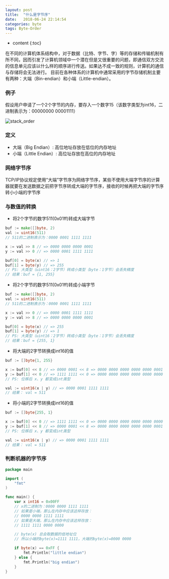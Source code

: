 ```yaml
---
layout: post
title:  "什么是字节序"
date:   2018-06-24 22:14:54
categories: byte
tags: Byte-Order
---
```


* content
{:toc}

在不同的计算机体系结构中，对于数据（比特、字节、字）等的存储和传输机制有所不同，因而引发了计算机领域中一个潜在但是又很重要的问题，即通信双方交流的信息单元应该以什么样的顺序进行传送。如果达不成一致的规则，计算机的通信与存储将会无法进行。
目前在各种体系的计算机中通常采用的字节存储机制主要有两种：大端（Bin-endian）和小端（Little-endian）。






### 例子
假设用户申请了一个2个字节的内存，要存入一个数字15（该数字类型为int16，二进制表示为：00000000 00001111）

![stack_order]({{site.url}}/images/stack_order.png)

### 定义
* 大端（Big Endian）: 高位地址存放在低位的内存地址
* 小端（Little Endian）: 高位址存放在高位的内存地址

### 网络字节序
TCP/IP协议规定使用“大端”字节序为网络字节序，某些不使用大端字节序的计算器就要在发送数据之前把字节序转成大端的字节序，接收的时候再把大端的字节序转小小端的字节序

### 与数值的转换

* 将2个字节的数字511(0x01ff)转成大端字节

```go
buf := make([]byte, 2)
val := uint16(511)
// 511的二进制表示为：0000 0001 1111 1111

x := val >> 8 // => 0000 0000 0000 0001
y := val >> 0 // => 0000 0001 1111 1111

buf[0] = byte(x) // => 1
buf[1] = byte(y) // => 255
// PS: 大类型（uint16：2字节）转成小类型（byte：1字节）会丢失精度
// 结果：buf = {1, 255}
```
* 将2个字节的数字511(0x01ff)转成小端字节

```go
buf := make([]byte, 2)
val := uint16(511)
// 511的二进制表示为：0000 0001 1111 1111

x := val >> 0 // => 0000 0001 1111 1111
y := val >> 8 // => 0000 0000 0000 0001

buf[0] = byte(x) // => 255
buf[1] = byte(y) // => 1
// PS: 大类型（uint16：2字节）转成小类型（byte：1字节）会丢失精度
// 结果：buf = {255, 1}
```
* 将大端的2字节转换成int16的值

```go
buf := []byte{1, 255}

x := buf[0] << 8 // => 0000 0001 << 8 => 0000 0000 0000 0000 0000 0001 0000 0000
y := buf[1] << 0 // => 1111 1111 << 0 => 0000 0000 0000 0000 0000 0000 1111 1111
// PS: 位移后 x、y 都变成int类型

val := uint16(x | y) // => 0000 0001 1111 1111
// 结果： val = 511
```
* 将小端的2字节转换成int16的值

```go
buf := []byte{255, 1}

x := buf[0] << 0 // => 1111 1111 << 0 => 0000 0000 0000 0000 0000 0000 1111 1111
y := buf[1] << 8 // => 0000 0001 << 8 => 0000 0000 0000 0000 0000 0001 0000 0000
// PS: 位移后 x、y 都变成int类型

val := uint16(x | y) // => 0000 0001 1111 1111
// 结果： val = 511
```

### 判断机器的字节序

```go
package main

import (
	"fmt"
)

func main() {
    var x int16 = 0x00FF
    // x的二进制为：0000 0000 1111 1111
    // 如果是小端，那么在内存中应该这样存放：
    // 0000 0000 1111 1111
    // 如果是大端，那么在内存中应该这样存放：
    // 1111 1111 0000 0000

    // byte(x) 总会取数据的低地址位
    // 所以小端的byte(x)=1111 1111，大端的byte(x)=0000 0000

	if byte(x) == 0xFF {
		fmt.Println("little endian")
	} else {
		fmt.Println("big endian")
	}
}
```